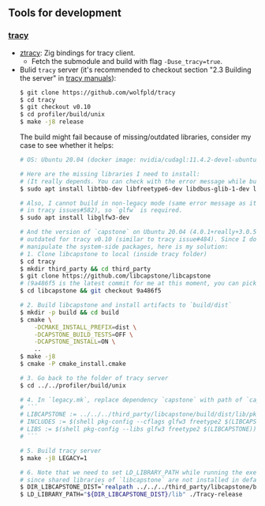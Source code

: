 ## Tools for development
### [tracy][gh_tracy]
- [ztracy][gh_ztracy]: Zig bindings for tracy client.
    - Fetch the submodule and build with flag `-Duse_tracy=true`.
- Bulid `tracy` server (it's recommended to checkout section "2.3 Building the
    server" in [tracy manuals][pdf_tracy_manuals]):
    ```bash
    $ git clone https://github.com/wolfpld/tracy
    $ cd tracy
    $ git checkout v0.10
    $ cd profiler/build/unix
    $ make -j8 release
    ```
    The build might fail because of missing/outdated libraries, consider my
    case to see whether it helps:
    ```bash
    # OS: Ubuntu 20.04 (docker image: nvidia/cudagl:11.4.2-devel-ubuntu20.04)

    # Here are the missing libraries I need to install:
    # (It really depends. You can check with the error message while building tracy.)
    $ sudo apt install libtbb-dev libfreetype6-dev libdbus-glib-1-dev libwayland-dev wayland-protocols

    # Also, I cannot build in non-legacy mode (same error message as it's mentioned
    # in tracy issues#582), so `glfw` is required.
    $ sudo apt install libglfw3-dev

    # And the version of `capstone` on Ubuntu 20.04 (4.0.1+really+3.0.5-1build1) is
    # outdated for tracy v0.10 (similar to tracy issue#484). Since I don't want to
    # manipulate the system-side packages, here is my solution:
    # 1. Clone libcapstone to local (inside tracy folder)
    $ cd tracy
    $ mkdir third_party && cd third_party
    $ git clone https://github.com/libcapstone/libcapstone
    # (9a486f5 is the latest commit for me at this moment, you can pick a stable tag)
    $ cd libcapstone && git checkout 9a486f5

    # 2. Build libcapstone and install artifacts to `build/dist`
    $ mkdir -p build && cd build
    $ cmake \
        -DCMAKE_INSTALL_PREFIX=dist \
        -DCAPSTONE_BUILD_TESTS=OFF \
        -DCAPSTONE_INSTALL=ON \
        ..
    $ make -j8
    $ cmake -P cmake_install.cmake

    # 3. Go back to the folder of tracy server
    $ cd ../../profiler/build/unix

    # 4. In `legacy.mk`, replace dependency `capstone` with path of `capstone.pc`, e.g.,
    # ```
    # LIBCAPSTONE := ../../../third_party/libcapstone/build/dist/lib/pkgconfig/capstone.pc
    # INCLUDES := $(shell pkg-config --cflags glfw3 freetype2 $(LIBCAPSTONE)) -I../../../imgui
    # LIBS := $(shell pkg-config --libs glfw3 freetype2 $(LIBCAPSTONE)) -lpthread -ldl
    # ```

    # 5. Build tracy server
    $ make -j8 LEGACY=1

    # 6. Note that we need to set LD_LIBRARY_PATH while running the executable
    # since shared libraries of `libcapstone` are not installed in default paths.
    $ DIR_LIBCAPSTONE_DIST=`realpath ../../../third_party/libcapstone/build/dist`
    $ LD_LIBRARY_PATH="${DIR_LIBCAPSTONE_DIST}/lib" ./Tracy-release
    ```

[gh_tracy]: https://github.com/wolfpld/tracy
[gh_ztracy]: https://github.com/zig-gamedev/zig-gamedev/tree/main/libs/ztracy
[pdf_tracy_manuals]: https://github.com/wolfpld/tracy/releases/download/v0.10/tracy.pdf

